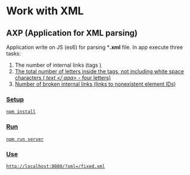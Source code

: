 # Work with XML
## AXP (Application for XML parsing)
Application write on JS (es6) for parsing ***.xml** file. In app execute three tasks:
1. The number of internal links (tags *<a href="#id">*)
2. The total number of letters inside the tags, not including
   white space characters (*<aaa dd = "ddd"> text </ aaa>* - four letters)
3. Number of broken internal links (links to nonexistent element IDs)
### Setup
```shell
npm install
```
### Run
```shell
npm run server
```
### Use
```url
http://localhost:8080/?xml=/fixed.xml
```